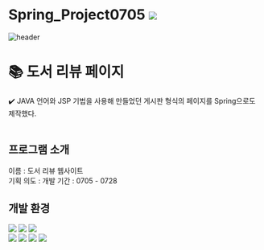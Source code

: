 # Spring_Project0705  <img src="https://img.shields.io/badge/spring-6DB33F?style=for-the-badge&logo=spring&logoColor=white"> 

![header](https://capsule-render.vercel.app/api?type=waving&color=gray&height=300&section=header&text=Book%20Review&fontColor=ffffff&fontSize=70&animation=fadeIn)

# :books: 도서 리뷰 페이지
:heavy_check_mark: JAVA 언어와 JSP 기법을 사용해 만들었던 게시판 형식의 페이지를 Spring으로도 제작했다. <br><br>


## 프로그램 소개 
이름 : 도서 리뷰 웹사이트 <br>
기획 의도 : 
개발 기간 : 0705 - 0728 <br>

## 개발 환경 
  <img src="https://img.shields.io/badge/html5-E34F26?style=for-the-badge&logo=html5&logoColor=white"> <img src="https://img.shields.io/badge/apache tomcat-F8DC75?style=for-the-badge&logo=apachetomcat&logoColor=white"> <img src="https://img.shields.io/badge/oracle-F80000?style=for-the-badge&logo=oracle&logoColor=white"> 
 <br> <img src="https://img.shields.io/badge/java-007396?style=for-the-badge&logo=java&logoColor=white"> <img src="https://img.shields.io/badge/css-1572B6?style=for-the-badge&logo=css3&logoColor=white"> <img src="https://img.shields.io/badge/spring-6DB33F?style=for-the-badge&logo=spring&logoColor=white">  <img src="https://img.shields.io/badge/github-181717?style=for-the-badge&logo=github&logoColor=white">
